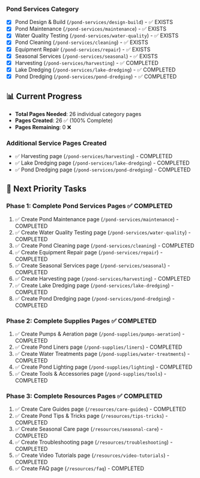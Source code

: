### **Pond Services Category**
- [x] Pond Design & Build (`/pond-services/design-build`) - ✅ EXISTS
- [x] Pond Maintenance (`/pond-services/maintenance`) - ✅ EXISTS
- [x] Water Quality Testing (`/pond-services/water-quality`) - ✅ EXISTS
- [x] Pond Cleaning (`/pond-services/cleaning`) - ✅ EXISTS
- [x] Equipment Repair (`/pond-services/repair`) - ✅ EXISTS
- [x] Seasonal Services (`/pond-services/seasonal`) - ✅ EXISTS
- [x] Harvesting (`/pond-services/harvesting`) - ✅ COMPLETED
- [x] Lake Dredging (`/pond-services/lake-dredging`) - ✅ COMPLETED
- [x] Pond Dredging (`/pond-services/pond-dredging`) - ✅ COMPLETED

## 📊 **Current Progress**
- **Total Pages Needed**: 26 individual category pages
- **Pages Created**: 26 ✅ (100% Complete)
- **Pages Remaining**: 0 ❌

### **Additional Service Pages Created**
- ✅ Harvesting page (`/pond-services/harvesting`) - COMPLETED
- ✅ Lake Dredging page (`/pond-services/lake-dredging`) - COMPLETED
- ✅ Pond Dredging page (`/pond-services/pond-dredging`) - COMPLETED

## 🎯 **Next Priority Tasks**

### **Phase 1: Complete Pond Services Pages** ✅ COMPLETED
1. ✅ Create Pond Maintenance page (`/pond-services/maintenance`) - COMPLETED
2. ✅ Create Water Quality Testing page (`/pond-services/water-quality`) - COMPLETED
3. ✅ Create Pond Cleaning page (`/pond-services/cleaning`) - COMPLETED
4. ✅ Create Equipment Repair page (`/pond-services/repair`) - COMPLETED
5. ✅ Create Seasonal Services page (`/pond-services/seasonal`) - COMPLETED
6. ✅ Create Harvesting page (`/pond-services/harvesting`) - COMPLETED
7. ✅ Create Lake Dredging page (`/pond-services/lake-dredging`) - COMPLETED
8. ✅ Create Pond Dredging page (`/pond-services/pond-dredging`) - COMPLETED

### **Phase 2: Complete Supplies Pages** ✅ COMPLETED
1. ✅ Create Pumps & Aeration page (`/pond-supplies/pumps-aeration`) - COMPLETED
2. ✅ Create Pond Liners page (`/pond-supplies/liners`) - COMPLETED
3. ✅ Create Water Treatments page (`/pond-supplies/water-treatments`) - COMPLETED
4. ✅ Create Pond Lighting page (`/pond-supplies/lighting`) - COMPLETED
5. ✅ Create Tools & Accessories page (`/pond-supplies/tools`) - COMPLETED

### **Phase 3: Complete Resources Pages** ✅ COMPLETED
1. ✅ Create Care Guides page (`/resources/care-guides`) - COMPLETED
2. ✅ Create Pond Tips & Tricks page (`/resources/tips-tricks`) - COMPLETED
3. ✅ Create Seasonal Care page (`/resources/seasonal-care`) - COMPLETED
4. ✅ Create Troubleshooting page (`/resources/troubleshooting`) - COMPLETED
5. ✅ Create Video Tutorials page (`/resources/video-tutorials`) - COMPLETED
6. ✅ Create FAQ page (`/resources/faq`) - COMPLETED
